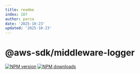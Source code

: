 ```yaml
---
title: readme
index: 187
author: parsa
date: '2025-10-23'
updated: '2025-10-23'
---
```

# @aws-sdk/middleware-logger

[![NPM version](https://img.shields.io/npm/v/@aws-sdk/middleware-logger/latest.svg)](https://www.npmjs.com/package/@aws-sdk/middleware-logger)
[![NPM downloads](https://img.shields.io/npm/dm/@aws-sdk/middleware-logger.svg)](https://www.npmjs.com/package/@aws-sdk/middleware-logger)
